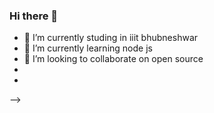 ### Hi there 👋




- 🔭 I’m currently studing in iiit bhubneshwar
- 🌱 I’m currently learning node js
- 👯 I’m looking to collaborate on open source
- 
- 
-->
